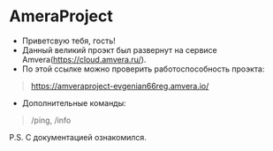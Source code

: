 # AmeraProject
- Приветсвую тебя, гость!
- Данный великий проэкт был развернут на сервисе Amvera(https://cloud.amvera.ru/). 
- По этой ссылке можно проверить работоспособность проэкта:
> <https://amveraproject-evgenian66reg.amvera.io/>
- Дополнительные команды:
> /ping, /info
                                                                                                        
P.S. С документацией ознакомился.                                                                                                        
